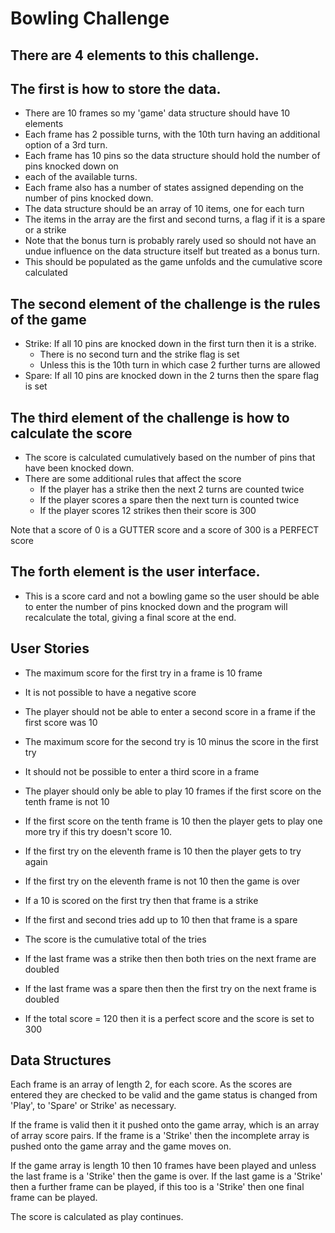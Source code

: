 # Bowling Challenge

## There are 4 elements to this challenge.

## The first is how to store the data.
 - There are 10 frames so my 'game' data structure should have 10 elements
 - Each frame has 2 possible turns, with the 10th turn having an additional option of a 3rd turn.
 - Each frame has 10 pins so the data structure should hold the number of pins knocked down on
 - each of the available turns.
 - Each frame also has a number of states assigned depending on the number of pins knocked down.
 - The data structure should be an array of 10 items, one for each turn
 - The items in the array are the first and second turns, a flag if it is a spare or a strike
 - Note that the bonus turn is probably rarely used so should not have an undue influence
   on the data structure itself but treated as a bonus turn.
 - This should be populated as the game unfolds and the cumulative score calculated

## The second element of the challenge is the rules of the game
- Strike: If all 10 pins are knocked down in the first turn then it is a strike.
  - There is no second turn and the strike flag is set
  - Unless this is the 10th turn in which case 2 further turns are allowed
- Spare: If all 10 pins are knocked down in the 2 turns then the spare flag is set

## The third element of the challenge is how to calculate the score
- The score is calculated cumulatively based on the number of pins that have been knocked down.
- There are some additional rules that affect the score
  - If the player has a strike then the next 2 turns are counted twice
  - If the player scores a spare then the next turn is counted twice
  - If the player scores 12 strikes then their score is 300

Note that a score of 0 is a GUTTER score and a score of 300 is a PERFECT score

## The forth element is the user interface.
- This is a score card and not a bowling game so the user should be able to enter the number
  of pins knocked down and the program will recalculate the total, giving a final score at the end.

## User Stories
- The maximum score for the first try in a frame is 10 frame
- It is not possible to have a negative score
- The player should not be able to enter a second score in a frame if the first score was 10
- The maximum score for the second try is 10 minus the score in the first try
- It should not be possible to enter a third score in a frame
- The player should only be able to play 10 frames if the first score on the tenth frame is not 10
- If the first score on the tenth frame is 10 then the player gets to play one more try if this try doesn't score 10.
- If the first try on the eleventh frame is 10 then the player gets to try again
- If the first try on the eleventh frame is not 10 then the game is over

- If a 10 is scored on the first try then that frame is a strike
- If the first and second tries add up to 10 then that frame is a spare

- The score is the cumulative total of the tries
- If the last frame was a strike then then both tries on the next frame are doubled
- If the last frame was a spare then then the first try on the next frame is doubled
- If the total score = 120 then it is a perfect score and the score is set to 300

## Data Structures
Each frame is an array of length 2, for each score.
As the scores are entered they are checked to be valid and the game status is changed from 'Play',
to 'Spare' or Strike' as necessary.

If the frame is valid then it it pushed onto the game array, which is an array of array score pairs.
If the frame is a 'Strike' then the incomplete array is pushed onto the game array and the game moves on.

If the game array is length 10 then 10 frames have been played and unless the last frame is a 'Strike' then the game is over.
If the last game is a 'Strike' then a further frame can be played, if this too is a 'Strike' then one final frame can be played.

The score is calculated as play continues.
